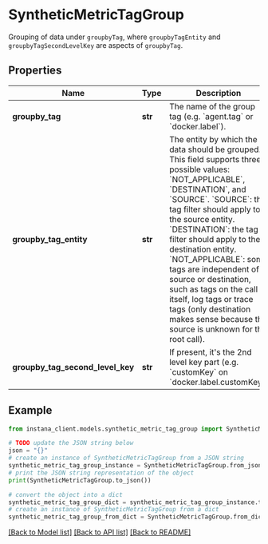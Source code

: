 # SyntheticMetricTagGroup

 Grouping of data under `groupbyTag`, where `groupbyTagEntity` and `groupbyTagSecondLevelKey` are aspects of `groupbyTag`.

## Properties

Name | Type | Description | Notes
------------ | ------------- | ------------- | -------------
**groupby_tag** | **str** | The name of the group tag (e.g. &#x60;agent.tag&#x60; or &#x60;docker.label&#x60;). | 
**groupby_tag_entity** | **str** | The entity by which the data should be grouped. This field supports three possible values: &#x60;NOT_APPLICABLE&#x60;, &#x60;DESTINATION&#x60;, and &#x60;SOURCE&#x60;. &#x60;SOURCE&#x60;: the tag filter should apply to the source entity. &#x60;DESTINATION&#x60;: the tag filter should apply to the destination entity. &#x60;NOT_APPLICABLE&#x60;: some tags are independent of source or destination, such as tags on the call itself, log tags or trace tags (only destination makes sense because the source is unknown for the root call).  | 
**groupby_tag_second_level_key** | **str** | If present, it&#39;s the 2nd level key part (e.g. &#x60;customKey&#x60; on &#x60;docker.label.customKey&#x60;) | [optional] 

## Example

```python
from instana_client.models.synthetic_metric_tag_group import SyntheticMetricTagGroup

# TODO update the JSON string below
json = "{}"
# create an instance of SyntheticMetricTagGroup from a JSON string
synthetic_metric_tag_group_instance = SyntheticMetricTagGroup.from_json(json)
# print the JSON string representation of the object
print(SyntheticMetricTagGroup.to_json())

# convert the object into a dict
synthetic_metric_tag_group_dict = synthetic_metric_tag_group_instance.to_dict()
# create an instance of SyntheticMetricTagGroup from a dict
synthetic_metric_tag_group_from_dict = SyntheticMetricTagGroup.from_dict(synthetic_metric_tag_group_dict)
```
[[Back to Model list]](../README.md#documentation-for-models) [[Back to API list]](../README.md#documentation-for-api-endpoints) [[Back to README]](../README.md)


